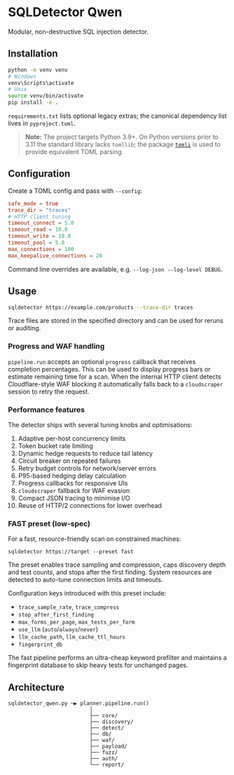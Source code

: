 # SQLDetector Qwen

Modular, non-destructive SQL injection detector.

## Installation

```bash
python -m venv venv
# Windows
venv\Scripts\activate
# Unix
source venv/bin/activate
pip install -e .
```

`requirements.txt` lists optional legacy extras; the canonical dependency list lives in `pyproject.toml`.


> **Note:** The project targets Python 3.9+. On Python versions prior to
> 3.11 the standard library lacks `tomllib`; the package
> [`tomli`](https://pypi.org/project/tomli/) is used to provide equivalent TOML
> parsing.

## Configuration


Create a TOML config and pass with `--config`:

```toml
safe_mode = true
trace_dir = "traces"
# HTTP client tuning
timeout_connect = 5.0
timeout_read = 10.0
timeout_write = 10.0
timeout_pool = 5.0
max_connections = 100
max_keepalive_connections = 20
```

Command line overrides are available, e.g. `--log-json --log-level DEBUG`.

## Usage

```bash
sqldetector https://example.com/products --trace-dir traces
```

Trace files are stored in the specified directory and can be used for reruns or auditing.

### Progress and WAF handling

`pipeline.run` accepts an optional `progress` callback that receives completion
percentages.  This can be used to display progress bars or estimate remaining
time for a scan.  When the internal HTTP client detects Cloudflare-style WAF
blocking it automatically falls back to a `cloudscraper` session to retry the
request.

### Performance features

The detector ships with several tuning knobs and optimisations:

1. Adaptive per-host concurrency limits
2. Token bucket rate limiting
3. Dynamic hedge requests to reduce tail latency
4. Circuit breaker on repeated failures
5. Retry budget controls for network/server errors
6. P95-based hedging delay calculation
7. Progress callbacks for responsive UIs
8. `cloudscraper` fallback for WAF evasion
9. Compact JSON tracing to minimise I/O
10. Reuse of HTTP/2 connections for lower overhead

### FAST preset (low-spec)

For a fast, resource-friendly scan on constrained machines:

```
sqldetector https://target --preset fast
```

The preset enables trace sampling and compression, caps discovery depth and
test counts, and stops after the first finding. System resources are detected
to auto-tune connection limits and timeouts.

Configuration keys introduced with this preset include:

* `trace_sample_rate`, `trace_compress`
* `stop_after_first_finding`
* `max_forms_per_page`, `max_tests_per_form`
* `use_llm` (`auto`/`always`/`never`)
* `llm_cache_path`, `llm_cache_ttl_hours`
* `fingerprint_db`

The fast pipeline performs an ultra-cheap keyword prefilter and maintains a
fingerprint database to skip heavy tests for unchanged pages.

## Architecture

```
sqldetector_qwen.py ─▶ planner.pipeline.run()
                          │
                          ├── core/
                          ├── discovery/
                          ├── detect/
                          ├── db/
                          ├── waf/
                          ├── payload/
                          ├── fuzz/
                          ├── auth/
                          └── report/
```
